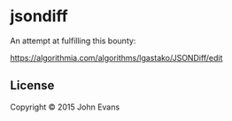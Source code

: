 # jsondiff

An attempt at fulfilling this bounty:

https://algorithmia.com/algorithms/lgastako/JSONDiff/edit

## License

Copyright © 2015 John Evans
